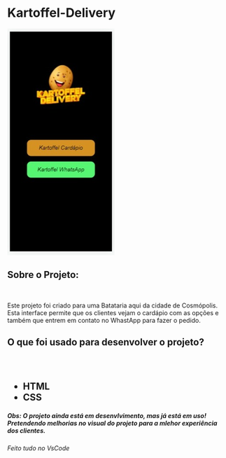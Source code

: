 # Kartoffel-Delivery

<img src="./assets/interface.logo.jfif/" alt="Kartoffel-interface">

<h2> Sobre o Projeto:</h2>
<br>
<p> Este projeto foi criado para uma Batataria aqui da cidade de Cosmópolis. Esta interface permite que os clientes vejam o cardápio com as opções e também que entrem em contato no WhastApp para fazer o pedido. </p>

<h2> O que foi usado para desenvolver o projeto?<h2>
<br>
<ul>
<li> HTML
<li> CSS
</ul>

<h5> Obs: O projeto ainda está em desenvlvimento, mas já está em uso! Pretendendo melhorias no visual do projeto para a mlehor experiência dos clientes.</h5>

<h6> Feito tudo no VsCode</h6>